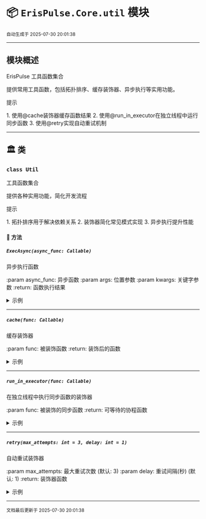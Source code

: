 # 📦 `ErisPulse.Core.util` 模块

<sup>自动生成于 2025-07-30 20:01:38</sup>

---

## 模块概述


ErisPulse 工具函数集合

提供常用工具函数，包括拓扑排序、缓存装饰器、异步执行等实用功能。

<div class='admonition tip'><p class='admonition-title'>提示</p><p>1. 使用@cache装饰器缓存函数结果
2. 使用@run_in_executor在独立线程中运行同步函数
3. 使用@retry实现自动重试机制</p></div>

---

## 🏛️ 类

### `class Util`

工具函数集合

提供各种实用功能，简化开发流程

<div class='admonition tip'><p class='admonition-title'>提示</p><p>1. 拓扑排序用于解决依赖关系
2. 装饰器简化常见模式实现
3. 异步执行提升性能</p></div>


#### 🧰 方法

##### `ExecAsync(async_func: Callable)`

异步执行函数

:param async_func: 异步函数
:param args: 位置参数
:param kwargs: 关键字参数
:return: 函数执行结果

<details class='example'><summary>示例</summary>

```python
>>> result = util.ExecAsync(my_async_func, arg1, arg2)
```
</details>

---

##### `cache(func: Callable)`

缓存装饰器

:param func: 被装饰函数
:return: 装饰后的函数

<details class='example'><summary>示例</summary>

```python
>>> @util.cache
>>> def expensive_operation(param):
>>>     return heavy_computation(param)
```
</details>

---

##### `run_in_executor(func: Callable)`

在独立线程中执行同步函数的装饰器

:param func: 被装饰的同步函数
:return: 可等待的协程函数

<details class='example'><summary>示例</summary>

```python
>>> @util.run_in_executor
>>> def blocking_io():
>>>     # 执行阻塞IO操作
>>>     return result
```
</details>

---

##### `retry(max_attempts: int = 3, delay: int = 1)`

自动重试装饰器

:param max_attempts: 最大重试次数 (默认: 3)
:param delay: 重试间隔(秒) (默认: 1)
:return: 装饰器函数

<details class='example'><summary>示例</summary>

```python
>>> @util.retry(max_attempts=5, delay=2)
>>> def unreliable_operation():
>>>     # 可能失败的操作
```
</details>

---

<sub>文档最后更新于 2025-07-30 20:01:38</sub>